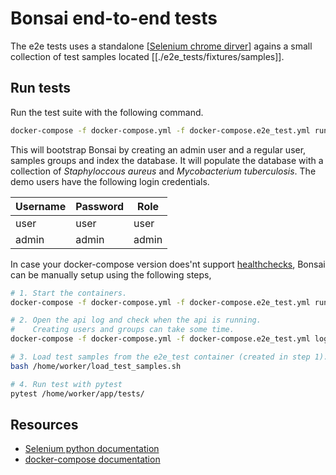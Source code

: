 # Bonsai end-to-end tests

The e2e tests uses a standalone [[Selenium chrome dirver](https://github.com/SeleniumHQ/docker-selenium)] agains a small collection of test samples located [[./e2e_tests/fixtures/samples]].

## Run tests

Run the test suite with the following command.

```bash
docker-compose -f docker-compose.yml -f docker-compose.e2e_test.yml run e2e-tests
```

This will bootstrap Bonsai by creating an admin user and a regular user, samples groups and index the database. It will populate the database with a collection of *Staphyloccous aureus* and *Mycobacterium tuberculosis*. The demo users have the following login credentials.

| Username | Password | Role  |
|----------|----------|-------|
| user     | user     | user  |
| admin    | admin    | admin |

In case your docker-compose version does'nt support [healthchecks](https://docs.docker.com/reference/compose-file/services/#healthcheck), Bonsai can be manually setup using the following steps, 

```bash
# 1. Start the containers.
docker-compose -f docker-compose.yml -f docker-compose.e2e_test.yml run --rm e2e-tests /bin/bash

# 2. Open the api log and check when the api is running.
#    Creating users and groups can take some time.
docker-compose -f docker-compose.yml -f docker-compose.e2e_test.yml logs --tail 40 --follow api

# 3. Load test samples from the e2e_test container (created in step 1).
bash /home/worker/load_test_samples.sh

# 4. Run test with pytest
pytest /home/worker/app/tests/
```

## Resources

- [Selenium python documentation](https://selenium-python.readthedocs.io/)
- [docker-compose documentation](https://docs.docker.com/reference/compose-file)